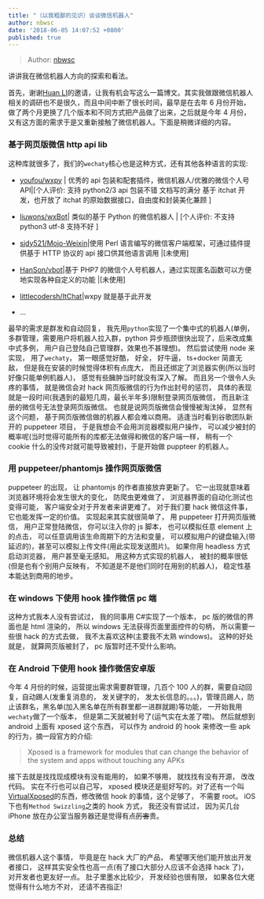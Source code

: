 ```yaml
---
title: "（以我粗鄙的见识）谈谈微信机器人"
author: nbwsc
date: '2018-06-05 14:07:52 +0800'
published: true
---
```


> Author: [nbwsc](https://github.com/nbwsc)

讲讲我在微信机器人方向的探索和看法。

<!--more-->


首先，谢谢[Huan LI](https://github.com/zixia)的邀请，让我有机会写这么一篇博文。其实我做跟微信机器人相关的调研也不是很久，而且中间中断了很长时间，最早是在去年 6 月份开始，做了两个月更换了几个版本和不同方式把产品做了出来，之后就是今年 4 月份，又有这方面的需求于是又重新接触了微信机器人。下面是稍微详细的内容。

### 基于网页版微信 http api lib

这种库就很多了，我们的`wechaty`核心也是这种方式，还有其他各种语言的实现:

* [youfou/wxpy](https://github.com/youfou/wxpy) | 优秀的 api 包装和配套插件，微信机器人/优雅的微信个人号 API|[个人评价: 支持 python2/3 api 包装不错 文档写的满分 基于 itchat 开发，也开放了 itchat 的原始数据接口，自由度和封装美化兼顾 ]

* [liuwons/wxBot](https://github.com/liuwons/wxBot)| 类似的基于 Python 的微信机器人 | [个人评价: 不支持 python3 utf-8 支持不好 ]

* [sjdy521/Mojo-Weixin](https://github.com/sjdy521/Mojo-Weixin)|使用 Perl 语言编写的微信客户端框架，可通过插件提供基于 HTTP 协议的 api 接口供其他语言调用 |[未使用]

* [HanSon/vbot](https://github.com/hanson/vbot)|基于 PHP7 的微信个人号机器人，通过实现匿名函数可以方便地实现各种自定义的功能 |[未使用]

* [littlecodersh/ItChat](https://github.com/littlecodersh/ItChat)|wxpy 就是基于此开发

* ...

最早的需求是群发和自动回复， 我先用`python`实现了一个集中式的机器人(单例，多群管理，需要用户将机器人拉入群，python 异步瓶颈很快出现了，后来改成集中式多例， 用户自己登陆自己管理群，效果也不甚理想)。 然后尝试使用 node 来实现， 用了`wechaty`， 第一眼感觉好酷， 好全， 好牛逼， ts+docker 简直无敌， 但是我在安装的时候觉得体积有点庞大， 而且还绑定了浏览器实例(所以当时好像只能单例机器人)， 感觉有些臃肿当时就没有深入了解。 而且另一个很令人头疼的事情， 就是微信会对 hack 网页版微信的行为作出封号的惩罚， 具体的表现就是一段时间(我遇到的最短几周，最长半年多)限制登录网页版微信， 而且新注册的微信号无法登录网页版微信。 也就是说网页版微信会慢慢被淘汰掉， 显然有这个问题， 基于网页版微信做的机器人都会难以商用。 适逢当时看到谷歌团队新开的 puppeteer 项目， 于是我想会不会用浏览器模拟用户操作， 可以减少被封的概率呢(当时觉得可能所有的库都无法做得和微信的客户端一样， 稍有一个 cookie 什么的没传对就可能导致被封)，于是开始做 puppteer 的机器人。

### 用 puppeteer/phantomjs 操作网页版微信

puppeteer 的出现， 让 phantomjs 的作者直接放弃更新了。 它一出现就意味着浏览器环境将会发生很大的变化， 防爬虫更难做了， 浏览器界面的自动化测试也变得可能， 客户端安全对于开发者来讲更难了。 对于我们要 hack 微信这件事， 它也能发挥一定的价值。
实现起来其实就很简单了， 用 puppeteer 打开网页版微信， 用户正常登陆微信， 你可以注入你的 js 脚本， 也可以模拟任意 element 上的点击， 可以任意调用该生命周期下的方法和变量， 可以模拟用户的键盘输入(带延迟的)，甚至可以模拟上传文件(用此实现发送图片)。 如果你用 headless 方式启动浏览器， 用户甚至毫无感知。
用这种方式实现的机器人， 被封的概率很低(但是也有个别用户反映有， 不知道是不是他们同时在用别的机器人)， 稳定性基本能达到商用的地步。

### 在 windows 下使用 hook 操作微信 pc 端

这种方式我本人没有尝试过， 我的同事用 C#实现了一个版本， pc 版的微信的界面也是 html 渲染的， 所以 windows 无法获得页面里面控件的句柄， 所以需要一些很 hack 的方式去做， 我不太喜欢这种(主要我不太熟 windows)。 这种的好处就是， 就算网页版被封了， pc 版暂时还不受什么影响。

### 在 Android 下使用 hook 操作微信安卓版

今年 4 月份的时候，运营提出需求需要群管理，几百个 100 人的群，需要自动回复，自动踢人(发重复消息的， 发关键字的， 发太长信息的。。。)，管理员踢人，防止该群名，黑名单(加入黑名单在所有群里都一进群就踢)等功能， 一开始我用`wechaty`做了一个版本， 但是第二天就被封号了(运气实在太差了喂)。 然后就想到 android 上面有 xposed 这个东西， 可以作为 android 的 hook 来修改一些 apk 的行为，摘一段官方的介绍:

> Xposed is a framework for modules that can change the behavior of the system and apps without touching any APKs

接下去就是找找现成模块有没有能用的， 如果不够用， 就找找有没有开源， 改改代码。 实在不行也可以自己写， xposed 模块还是挺好写的。对了还有一个叫[VirtualXposed](https://github.com/android-hacker/VirtualXposed)的东西，修改微信 hook 的事情，这个足够了， 不需要 root。
iOS 下也有`Method Swizzling`之类的 hook 方式， 我还没有尝试过， 因为买几台 iPhone 放在办公室当服务器还是觉得有点~~厉害~~贵。

### 总结

微信机器人这个事情， 毕竟是在 hack 大厂的产品， 希望哪天他们能开放出开发者接口， 这样其实安全性也高一点(有了接口大部分人应该不会选择 hack 了)， 对开发者也更友好一点。 肚子里墨水比较少， 开发经验也很有限， 如果各位大佬觉得有什么地方不对， 还请不吝指正!
